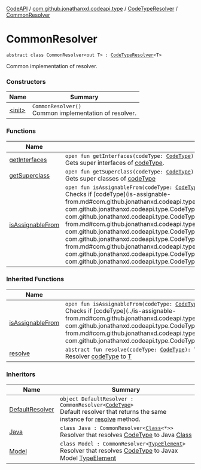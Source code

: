 [CodeAPI](../../../index.md) / [com.github.jonathanxd.codeapi.type](../../index.md) / [CodeTypeResolver](../index.md) / [CommonResolver](.)

# CommonResolver

`abstract class CommonResolver<out T> : `[`CodeTypeResolver`](../index.md)`<T>`

Common implementation of resolver.

### Constructors

| Name | Summary |
|---|---|
| [&lt;init&gt;](-init-.md) | `CommonResolver()`<br>Common implementation of resolver. |

### Functions

| Name | Summary |
|---|---|
| [getInterfaces](get-interfaces.md) | `open fun getInterfaces(codeType: `[`CodeType`](../../-code-type/index.md)`): List<`[`CodeType`](../../-code-type/index.md)`>`<br>Gets super interfaces of [codeType](get-interfaces.md#com.github.jonathanxd.codeapi.type.CodeTypeResolver.CommonResolver$getInterfaces(com.github.jonathanxd.codeapi.type.CodeType)/codeType). |
| [getSuperclass](get-superclass.md) | `open fun getSuperclass(codeType: `[`CodeType`](../../-code-type/index.md)`): `[`CodeType`](../../-code-type/index.md)`?`<br>Gets super classes of [codeType](get-superclass.md#com.github.jonathanxd.codeapi.type.CodeTypeResolver.CommonResolver$getSuperclass(com.github.jonathanxd.codeapi.type.CodeType)/codeType) |
| [isAssignableFrom](is-assignable-from.md) | `open fun isAssignableFrom(codeType: `[`CodeType`](../../-code-type/index.md)`, from: `[`CodeType`](../../-code-type/index.md)`, resolverProvider: (`[`CodeType`](../../-code-type/index.md)`) -> `[`CodeTypeResolver`](../index.md)`<*>): Boolean`<br>Checks if [codeType](is-assignable-from.md#com.github.jonathanxd.codeapi.type.CodeTypeResolver.CommonResolver$isAssignableFrom(com.github.jonathanxd.codeapi.type.CodeType, com.github.jonathanxd.codeapi.type.CodeType, kotlin.Function1((com.github.jonathanxd.codeapi.type.CodeType, com.github.jonathanxd.codeapi.type.CodeTypeResolver((kotlin.Any)))))/codeType) is assignable [from](is-assignable-from.md#com.github.jonathanxd.codeapi.type.CodeTypeResolver.CommonResolver$isAssignableFrom(com.github.jonathanxd.codeapi.type.CodeType, com.github.jonathanxd.codeapi.type.CodeType, kotlin.Function1((com.github.jonathanxd.codeapi.type.CodeType, com.github.jonathanxd.codeapi.type.CodeTypeResolver((kotlin.Any)))))/from) using resolvers provided by [resolverProvider](is-assignable-from.md#com.github.jonathanxd.codeapi.type.CodeTypeResolver.CommonResolver$isAssignableFrom(com.github.jonathanxd.codeapi.type.CodeType, com.github.jonathanxd.codeapi.type.CodeType, kotlin.Function1((com.github.jonathanxd.codeapi.type.CodeType, com.github.jonathanxd.codeapi.type.CodeTypeResolver((kotlin.Any)))))/resolverProvider) |

### Inherited Functions

| Name | Summary |
|---|---|
| [isAssignableFrom](../is-assignable-from.md) | `open fun isAssignableFrom(codeType: `[`CodeType`](../../-code-type/index.md)`, from: `[`CodeType`](../../-code-type/index.md)`): Boolean`<br>Checks if [codeType](../is-assignable-from.md#com.github.jonathanxd.codeapi.type.CodeTypeResolver$isAssignableFrom(com.github.jonathanxd.codeapi.type.CodeType, com.github.jonathanxd.codeapi.type.CodeType)/codeType) is assignable from [from](../is-assignable-from.md#com.github.jonathanxd.codeapi.type.CodeTypeResolver$isAssignableFrom(com.github.jonathanxd.codeapi.type.CodeType, com.github.jonathanxd.codeapi.type.CodeType)/from) using default resolvers. |
| [resolve](../resolve.md) | `abstract fun resolve(codeType: `[`CodeType`](../../-code-type/index.md)`): T`<br>Resolver [codeType](../resolve.md#com.github.jonathanxd.codeapi.type.CodeTypeResolver$resolve(com.github.jonathanxd.codeapi.type.CodeType)/codeType) to [T](#) |

### Inheritors

| Name | Summary |
|---|---|
| [DefaultResolver](../-default-resolver/index.md) | `object DefaultResolver : CommonResolver<`[`CodeType`](../../-code-type/index.md)`>`<br>Default resolver that returns the same instance for [resolve](../-default-resolver/resolve.md) method. |
| [Java](../-java/index.md) | `class Java : CommonResolver<`[`Class`](http://docs.oracle.com/javase/6/docs/api/java/lang/Class.html)`<*>>`<br>Resolver that resolves [CodeType](../../-code-type/index.md) to Java [Class](http://docs.oracle.com/javase/6/docs/api/java/lang/Class.html) |
| [Model](../-model/index.md) | `class Model : CommonResolver<`[`TypeElement`](http://docs.oracle.com/javase/6/docs/api/javax/lang/model/element/TypeElement.html)`>`<br>Resolver that resolves [CodeType](../../-code-type/index.md) to Javax Model [TypeElement](http://docs.oracle.com/javase/6/docs/api/javax/lang/model/element/TypeElement.html) |
